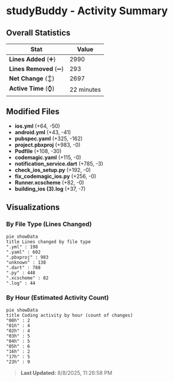 # studyBuddy - Activity Summary 

## Overall Statistics

| Stat                   | Value                                                             |
| ---------------------- | ----------------------------------------------------------------- |
| **Lines Added** (➕)   | 2990                                          |
| **Lines Removed** (➖) | 293                                        |
| **Net Change** (↕)    | 2697                |
| **Active Time** (⌚)   | 22 minutes |


## Modified Files
- **ios.yml** (+64, -50)
- **android.yml** (+43, -41)
- **pubspec.yaml** (+325, -162)
- **project.pbxproj** (+983, -0)
- **Podfile** (+108, -30)
- **codemagic.yaml** (+115, -0)
- **notification_service.dart** (+785, -3)
- **check_ios_setup.py** (+192, -0)
- **fix_codemagic_ios.py** (+256, -0)
- **Runner.xcscheme** (+82, -0)
- **building_ios (3).log** (+37, -7)

## Visualizations

### By File Type (Lines Changed)

```mermaid
pie showData
title Lines changed by file type
".yml" : 198
".yaml" : 602
".pbxproj" : 983
"unknown" : 138
".dart" : 788
".py" : 448
".xcscheme" : 82
".log" : 44
```

### By Hour (Estimated Activity Count)

```mermaid
pie showData
title Coding activity by hour (count of changes)
"00h" : 2
"01h" : 4
"02h" : 4
"03h" : 5
"04h" : 5
"05h" : 6
"16h" : 2
"17h" : 5
"23h" : 9
```


> **Last Updated:** 8/8/2025, 11:26:58 PM